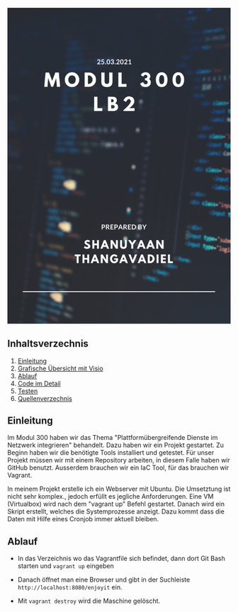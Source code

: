![Titelblatt_M300](images/M300_Titelblatt.png)

## Inhaltsverzechnis
1. [Einleitung](#Einleitung)
2. [Grafische Übersicht mit Visio](#Visio)
3. [Ablauf](#Ablauf)
4. [Code im Detail](#Code)
5. [Testen](#testen)
6. [Quellenverzechnis](#Quellen)

## Einleitung <a name="Einleitung"></a>

Im Modul 300 haben wir das Thema "Plattformübergreifende Dienste im Netzwerk integrieren" behandelt. Dazu haben wir ein Projekt gestartet. Zu Beginn haben wir die benötigte Tools installiert und getestet. Für unser Projekt müssen wir mit einem Repository arbeiten, in diesem Falle haben wir GitHub benutzt. Ausserdem brauchen wir ein IaC Tool, für das brauchen wir Vagrant.

In meinem Projekt erstelle ich ein Webserver mit Ubuntu. Die Umsetztung ist nicht sehr komplex., jedoch erfüllt es jegliche Anforderungen. Eine VM (Virtualbox) wird nach dem "vagrant up" Befehl gestartet. Danach wird ein Skript erstellt, welches die Systemprozesse anzeigt. Dazu kommt dass die Daten mit Hilfe eines Cronjob immer aktuell bleiben.

## Ablauf <a name="Ablauf"></a>

- In das Verzeichnis wo das Vagrantfile sich befindet, dann dort Git Bash starten und `vagrant up` eingeben

- Danach öffnet man eine Browser und gibt in der Suchleiste `http://localhost:8080/enjoyit` ein. 

- Mit `vagrant destroy` wird die Maschine gelöscht.

